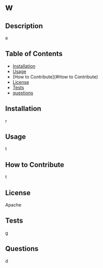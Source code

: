 # w

## Description

e

## Table of Contents

- [Installation](#installation)
- [Usage](#usage)
- [How to Contribute](#How to Contribute)
- [License](#license)
- [Tests](#tests)
- [questions](#questions)

## Installation

r

## Usage

t

## How to Contribute

t

## License

Apache

## Tests

g

## Questions

d